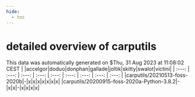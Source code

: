 ```yaml
---
hide:
  - toc
---
```


detailed overview of carputils
==============================


This data was automatically generated on $Thu, 31 Aug 2023 at 11:08:02 CEST
| |accelgor|doduo|donphan|gallade|joltik|skitty|swalot|victini|
| :---: | :---: | :---: | :---: | :---: | :---: | :---: | :---: | :---: |
|carputils/20210513-foss-2020b|-|x|x|x|x|x|x|x|
|carputils/20200915-foss-2020a-Python-3.8.2|-|x|x|-|x|x|x|x|
